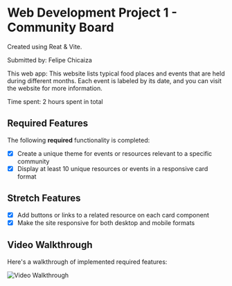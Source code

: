 # Web Development Project 1 - Community Board

Created using Reat & Vite.

Submitted by: Felipe Chicaiza

This web app: This website lists typical food places and events that are held during different months. Each event is labeled by its date, and you can visit the website for more information.

Time spent: 2 hours spent in total

## Required Features

The following **required** functionality is completed:

- [X] Create a unique theme for events or resources relevant to a specific community
- [x] Display at least 10 unique resources or events in a responsive 
card format

## Stretch Features

- [X] Add buttons or links to a related resource on each card component
- [x] Make the site responsive for both desktop and mobile formats

## Video Walkthrough

Here's a walkthrough of implemented required features:

<img src='./assets/Animation.gif' title='Video Walkthrough' width='' alt='Video Walkthrough' />